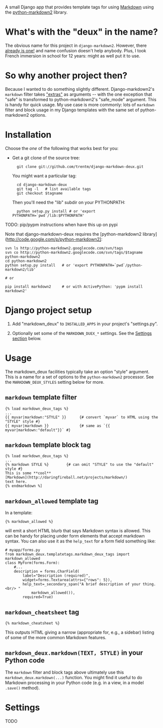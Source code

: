 A small Django app that provides template tags for using
[Markdown](http://daringfireball.net/projects/markdown/) using the
[python-markdown2](http://code.google.com/p/python-markdown2/) library.

# What's with the "deux" in the name?

The obvious name for this project in `django-markdown2`. However, there
[already is one!](http://github.com/svetlyak40wt/django-markdown2) and name
confusion doesn't help anybody. Plus, I took French immersion in school for 12
years: might as well put it to use.

# So why another project then?

Because I wanted to do something slightly different. Django-markdown2's
`markdown` filter takes
["extras"](http://code.google.com/p/python-markdown2/wiki/Extras) as arguments
-- with the one exception that "safe" is transformed to python-markdown2's
"safe_mode" argument. This is handy for quick usage. My use case is more
commonly: lots of `markdown` filter and block usage in my Django templates with
the same set of python-markdown2 options.


# Installation

Choose the *one* of the following that works best for you:

- Get a git clone of the source tree:

        git clone git://github.com/trentm/django-markdown-deux.git

    You might want a particular tag:

        cd django-markdown-deux
        git tag -l   # list available tags
        git checkout $tagname

    Then you'll need the "lib" subdir on your PYTHONPATH:

        python setup.py install # or 'export PYTHONPATH=`pwd`/lib:$PYTHONPATH'

TODO: pip/pypm instructions when have this up on pypi


Note that django-markdown-deux requires the [python-markdown2
library](http://code.google.com/p/python-markdown2]:

    svn ls http://python-markdown2.googlecode.com/svn/tags
    svn co http://python-markdown2.googlecode.com/svn/tags/$tagname python-markdown2
    cd python-markdown2
    python setup.py install   # or 'export PYTHONPATH=`pwd`/python-markdown2/lib'

    # or

    pip install markdown2     # or with ActivePython: 'pypm install markdown2'


# Django project setup

1. Add "markdown_deux" to `INSTALLED_APPS` in your project's "settings.py".

2. Optionally set some of the `MARKDOWN_DUEX_*` settings. See the [Settings
   section](#settings) below.


# Usage

The markdown_deux facilities typically take an option "style" argument. This
is a name for a set of options to the `python-markdown2` processor. See the
`MARKDOWN_DEUX_STYLES` setting below for more.

## `markdown` template filter

    {% load markdown_deux_tags %}
    ...
    {{ myvar|markdown:"STYLE" }}      {# convert `myvar` to HTML using the "STYLE" style #}
    {{ myvar|markdown }}              {# same as `{{ myvar|markdown:"default"}}` #}

## `markdown` template block tag

    {% load markdown_deux_tags %}
    ...
    {% markdown STYLE %}        {# can omit "STYLE" to use the "default" style #}
    This is some **cool**
    [Markdown](http://daringfireball.net/projects/markdown/)
    text here.
    {% endmarkdown %]

## `markdown_allowed` template tag

In a template:

    {% markdown_allowed %}

will emit a short HTML blurb that says Markdown syntax is allowed. This can be
handy for placing under form elements that accept markdown syntax. You can also
use it as the `help_text` for a form field something like:

    # myapp/forms.py
    from markdown_deux.templatetags.markdown_deux_tags import markdown_allowed
    class MyForm(forms.Form):
        #...
        description = forms.CharField(
            label="Description (required)",
            widget=forms.Textarea(attrs={"rows": 5}),
            help_text=_secondary_span("A brief description of your thing.<br/> "
                markdown_allowed()),
            required=True)


## `markdown_cheatsheet` tag

    {% markdown_cheatsheet %}

This outputs HTML giving a narrow (appropriate for, e.g., a sidebar) listing of
some of the more common Markdown features.


## `markdown_deux.markdown(TEXT, STYLE)` in your Python code

The `markdown` filter and block tags above ultimately use this
`markdown_deux.markdown(...)` function. You might find it useful to do Markdown
processing in your Python code (e.g. in a view, in a model `.save()` method).


# Settings

TODO

